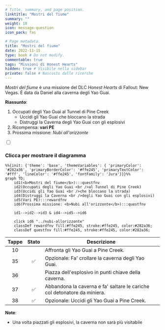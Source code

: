 ```yaml
---
# Title, summary, and page position.
linktitle: "Mostri del fiume"
summary: ""
weight: 10
icon: message-question
icon_pack: fas

# Page metadata.
title: "Mostri del fiume"
date: 2022-11-15
type: book # Do not modify.
commentable: true
tags: "Missioni di Honest Hearts"
hidden: true # Visibile nella sidebar
private: false # Nascosto dalle ricerche
---
```


<div class="fnv">


*Mostri del fiume* è una missione del DLC *Honest Hearts* di Fallout: New Vegas. È data da Daniel alla caverna degli Yao Guai.

**Riassunto**:
1. Occupati degli Yao Guai al Tunnel di Pine Creek
   - Uccidi gli Yao Guai che bloccano la strada
   - Distruggi la Caverna degli Yao Guai con gli esplosivi
2. Ricompensa: **vari PE**
3. Prossima missione: *Nubi all'orizzonte*

<section class="chart-collapse">
<input type="checkbox" name="collapse2" id="handle2">
<h3 class="handle">
<label for="handle2">Clicca per mostrare il diagramma</label>
</h3>
<div class="content">

```mermaid
%%{init: {'theme': 'base', 'themeVariables': { 'primaryColor': '#282a36', 'primaryBorderColor': '#ffe245', 'primaryTextColor': '#fff', 'lineColor': '#ffe245', 'fontFamily': 'Jura'}}}%%
graph TD;
    id1(<b>Mostri del fiume</b>):::questfnv
    id2(Occupati degli Yao Guai <br />al Tunnel di Pine Creek)
    id3(Uccidi gli Yao Guai <br />che bloccano la strada)
    id4(Distruggi la Caverna <br />degli Yao Guai con gli esplosivi)
    id5(Vari PE):::rewardfnv
    id6(Prossima missione: <b>Nubi all'orizzonte</b>):::questfnv

    id1-->id2-->id3 & id4-->id5-->id6
    
    click id6 "../nubi-allorizzonte"
    classDef rewardfnv fill:#ffe245, stroke:#ffe245, color:#282a36;
    classDef questfnv fill:#ffe245, stroke:#ffe245, color:#282a36;
```

</div>
</section>

| Tappe |       Stato        | Descrizione |
|:-----:|:------------------:| ----------- |
|                           10                          |            | Affronta gli Yao Guai a Pine Creek.                                                                                                                                         |
|                           35                          | :white_check_mark: | Opzionale: Fa' crollare la caverna degli Yao Guai.                                                                                                                          |
|                           36                          |            | Piazza dell'esplosivo in punti chiave della caverna.                                                                                                                        |
|                           37                          | :white_check_mark: | Abbandona la caverna e fa' saltare le cariche col detonatore da miniera.                                                                                                    |
|                           38                          | :white_check_mark: | Opzionale: Uccidi gli Yao Guai a Pine Creek.                                                                                                                                |






**Note**:
- Una volta piazzati gli esplosivi, la caverna non sarà più visitabile


</div>


